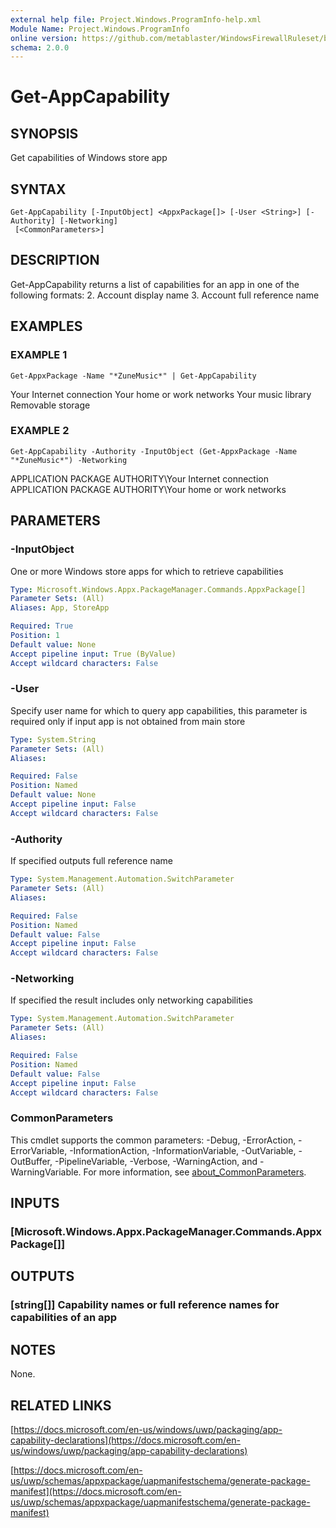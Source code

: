 ```yaml
---
external help file: Project.Windows.ProgramInfo-help.xml
Module Name: Project.Windows.ProgramInfo
online version: https://github.com/metablaster/WindowsFirewallRuleset/blob/develop/Modules/Project.Windows.ProgramInfo/Help/en-US/Get-AppCapability.md
schema: 2.0.0
---
```


# Get-AppCapability

## SYNOPSIS

Get capabilities of Windows store app

## SYNTAX

```none
Get-AppCapability [-InputObject] <AppxPackage[]> [-User <String>] [-Authority] [-Networking]
 [<CommonParameters>]
```

## DESCRIPTION

Get-AppCapability returns a list of capabilities for an app in one of the following formats:
2.
Account display name
3.
Account full reference name

## EXAMPLES

### EXAMPLE 1

```none
Get-AppxPackage -Name "*ZuneMusic*" | Get-AppCapability
```

Your Internet connection
Your home or work networks
Your music library
Removable storage

### EXAMPLE 2

```none
Get-AppCapability -Authority -InputObject (Get-AppxPackage -Name "*ZuneMusic*") -Networking
```

APPLICATION PACKAGE AUTHORITY\Your Internet connection
APPLICATION PACKAGE AUTHORITY\Your home or work networks

## PARAMETERS

### -InputObject

One or more Windows store apps for which to retrieve capabilities

```yaml
Type: Microsoft.Windows.Appx.PackageManager.Commands.AppxPackage[]
Parameter Sets: (All)
Aliases: App, StoreApp

Required: True
Position: 1
Default value: None
Accept pipeline input: True (ByValue)
Accept wildcard characters: False
```

### -User

Specify user name for which to query app capabilities, this parameter
is required only if input app is not obtained from main store

```yaml
Type: System.String
Parameter Sets: (All)
Aliases:

Required: False
Position: Named
Default value: None
Accept pipeline input: False
Accept wildcard characters: False
```

### -Authority

If specified outputs full reference name

```yaml
Type: System.Management.Automation.SwitchParameter
Parameter Sets: (All)
Aliases:

Required: False
Position: Named
Default value: False
Accept pipeline input: False
Accept wildcard characters: False
```

### -Networking

If specified the result includes only networking capabilities

```yaml
Type: System.Management.Automation.SwitchParameter
Parameter Sets: (All)
Aliases:

Required: False
Position: Named
Default value: False
Accept pipeline input: False
Accept wildcard characters: False
```

### CommonParameters

This cmdlet supports the common parameters: -Debug, -ErrorAction, -ErrorVariable, -InformationAction, -InformationVariable, -OutVariable, -OutBuffer, -PipelineVariable, -Verbose, -WarningAction, and -WarningVariable. For more information, see [about_CommonParameters](http://go.microsoft.com/fwlink/?LinkID=113216).

## INPUTS

### [Microsoft.Windows.Appx.PackageManager.Commands.AppxPackage[]]

## OUTPUTS

### [string[]] Capability names or full reference names for capabilities of an app

## NOTES

None.

## RELATED LINKS

[https://docs.microsoft.com/en-us/windows/uwp/packaging/app-capability-declarations](https://docs.microsoft.com/en-us/windows/uwp/packaging/app-capability-declarations)

[https://docs.microsoft.com/en-us/uwp/schemas/appxpackage/uapmanifestschema/generate-package-manifest](https://docs.microsoft.com/en-us/uwp/schemas/appxpackage/uapmanifestschema/generate-package-manifest)


